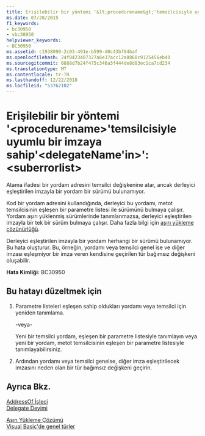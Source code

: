 ```yaml
---
title: Erişilebilir bir yöntemi '&lt;procedurename&gt;'temsilcisiyle uyumlu bir imzaya sahip'&lt;delegateName'in&gt;':&lt;suberrorlist&gt;
ms.date: 07/20/2015
f1_keywords:
- bc30950
- vbc30950
helpviewer_keywords:
- BC30950
ms.assetid: c1938099-2c03-491e-b599-d0c43bf94baf
ms.openlocfilehash: 24f8423487327a6e37acc12a8860c9125456eb40
ms.sourcegitcommit: 0888d7b24f475c346a3f444de8d83ec1ca7cd234
ms.translationtype: MT
ms.contentlocale: tr-TR
ms.lasthandoff: 12/22/2018
ms.locfileid: "53762102"
---
```

# <a name="no-accessible-method-ltprocedurenamegt-has-a--signature-compatible-with-delegate-ltdelegatenamegtltsuberrorlistgt"></a>Erişilebilir bir yöntemi '&lt;procedurename&gt;'temsilcisiyle uyumlu bir imzaya sahip'&lt;delegateName'in&gt;':&lt;suberrorlist&gt;
Atama ifadesi bir yordam adresini temsilci değişkenine atar, ancak derleyici eşleştirilen imzayla bir yordam bir sürümü bulunamıyor.  
  
 Kod bir yordam adresini kullandığında, derleyici bu yordamı, metot temsilcisinin eşleşen bir parametre listesi ile sürümünü bulmaya çalışır. Yordam aşırı yüklenmiş sürümlerinde tanımlanmazsa, derleyici eşleştirilen imzayla bir tek bir sürüm bulmaya çalışır. Daha fazla bilgi için [aşırı yükleme çözünürlüğü](../../visual-basic/programming-guide/language-features/procedures/overload-resolution.md).  
  
 Derleyici eşleştirilen imzayla bir yordam herhangi bir sürümü bulunamıyor. Bu hata oluşturur. Bu, örneğin, yordamı veya temsilci genel ise ve diğer imzası eşleşmiyor bir imza veren kendisine geçirilen tür bağımsız değişkeni oluşabilir.  
  
 **Hata Kimliği:** BC30950  
  
## <a name="to-correct-this-error"></a>Bu hatayı düzeltmek için  
  
1.  Parametre listeleri eşleşen sahip oldukları yordamı veya temsilci için yeniden tanımlama.  
  
     -veya-  
  
     Yeni bir temsilci yordam, eşleşen bir parametre listesiyle tanımlayın veya yeni bir yordam, metot temsilcisinin eşleşen bir parametre listesiyle tanımlayabilirsiniz.  
  
2.  Ardından yordamı veya temsilci genelse, diğer imza eşleştirilecek imzasını neden olan bir tür bağımsız değişkeni geçirin.  
  
## <a name="see-also"></a>Ayrıca Bkz.  
 [AddressOf İşleci](../../visual-basic/language-reference/operators/addressof-operator.md)  
 [Delegate Deyimi](../../visual-basic/language-reference/statements/delegate-statement.md)  
   
 [Aşırı Yükleme Çözümü](../../visual-basic/programming-guide/language-features/procedures/overload-resolution.md)  
 [Visual Basic'de genel türler](../../visual-basic/programming-guide/language-features/data-types/generic-types.md)
